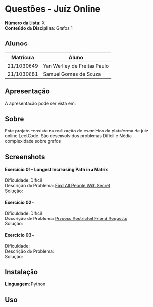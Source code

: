 # Questões - Juíz Online

**Número da Lista**: X<br>
**Conteúdo da Disciplina**: Grafos 1<br>

## Alunos

| Matrícula  | Aluno                               |
| ---------- | ----------------------------------- |
| 21/1030649 | Yan Werlley de Freitas Paulo |
| 21/1030881 | Samuel Gomes de Souza         |

## Apresentação
A apresentação pode ser vista em: 
## Sobre

Este projeto consiste na realização de exercícios da plataforma de juiz online LeetCode. São desenvolvidos problemas Difícil e Média
complexidade sobre grafos.

## Screenshots

#### Exercício 01 - Longest Increasing Path in a Matrix

Dificuldade: Difícil <br>
Descrição do Problema: [Find All People With Secret](https://leetcode.com/problems/find-all-people-with-secret/description/)<br>
Solução:


#### Exercício 02 -

Dificuldade: Difícil<br>
Descrição do Problema: [Process Restricted Friend Requests](https://leetcode.com/problems/process-restricted-friend-requests/description/)<br>
Solução: 


#### Exercício 03 -

Dificuldade: <br>
Descrição do Problema: <br>
Solução: 

## Instalação

**Linguagem**: Python <br>

## Uso

<!--## Outros

Quaisquer outras informações sobre seu projeto podem ser descritas abaixo.

-->
